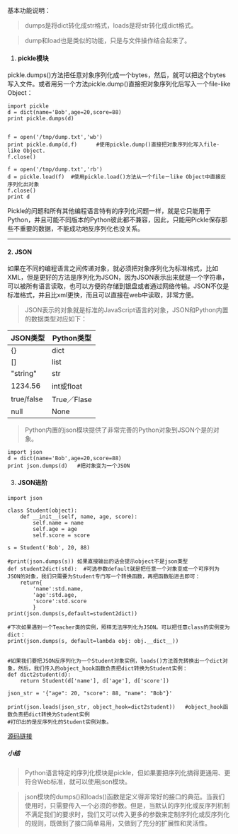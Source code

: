 

基本功能说明：

> dumps是将dict转化成str格式，loads是将str转化成dict格式。

> dump和load也是类似的功能，只是与文件操作结合起来了。

1. #### pickle模块
pickle.dumps()方法把任意对象序列化成一个bytes，然后，就可以把这个bytes写入文件。或者用另一个方法pickle.dump()直接把对象序列化后写入一个file-like Object：

```
import pickle
d = dict(name='Bob',age=20,score=88)
print pickle.dumps(d)


f = open('/tmp/dump.txt','wb')
print pickle.dump(d,f)      #使用pickle.dump()直接把对象序列化写入file-like Object.
f.close()

f = open('/tmp/dump.txt','rb')
d = pickle.load(f)  #使用pickle.load()方法从一个file－like Object中直接反序列化出对象
f.close()
print d 
```
Pickle的问题和所有其他编程语言特有的序列化问题一样，就是它只能用于Python，并且可能不同版本的Python彼此都不兼容，因此，只能用Pickle保存那些不重要的数据，不能成功地反序列化也没关系。

---

#### 2. JSON
如果在不同的编程语言之间传递对象，就必须把对象序列化为标准格式，比如XML，但是更好的方法是序列化为JSON，因为JSON表示出来就是一个字符串，可以被所有语言读取，也可以方便的存储到银盘或者通过网络传输。JSON不仅是标准格式，并且比xml更快，而且可以直接在web中读取，非常方便。

> JSON表示的对象就是标准的JavaScript语言的对象，JSON和Python内置的数据类型对应如下：

JSON类型| Python类型
---|---
{} | dict
[]| list
"string"|str
1234.56|int或float
true/false|True／Flase
null|None

> Python内置的json模块提供了非常完善的Python对象到JSON个是的对象。

```
import json
d = dict(name='Bob',age=20,score=88)
print json.dumps(d)   #把对象变为一个JSON
```

3. #### JSON进阶
```
import json

class Student(object):
    def __init__(self, name, age, score):
        self.name = name
        self.age = age
        self.score = score

s = Student('Bob', 20, 88)

#print(json.dumps(s)) 如果直接输出的话会提示object不是json类型
def student2dict(std):  #可选参数default就是把任意一个对象变成一个可序列为JSON的对象，我们只需要为Student专门写一个转换函数，再把函数船进去即可：
    return{
        'name':std.name,
        'age':std.age,
        'score':std.score
        }
print(json.dumps(s,default=student2dict))

#下次如果遇到一个Teacher类的实例，照样无法序列化为JSON。可以把任意class的实例变为dict：
print(json.dumps(s, default=lambda obj: obj.__dict__))


#如果我们要把JSON反序列化为一个Student对象实例，loads()方法首先转换出一个dict对象，然后，我们传入的object_hook函数负责把dict转换为Student实例：
def dict2student(d):
    return Student(d['name'], d['age'], d['score'])

json_str = '{"age": 20, "score": 88, "name": "Bob"}'

print(json.loads(json_str, object_hook=dict2student))   #object_hook函数负责把dict转换为Student实例
#打印出的是反序列化的Student实例对象。
```

[源码链接](https://github.com/michaelliao/learn-python3/blob/master/samples/io/use_json.py)

##### 小结

> Python语言特定的序列化模块是pickle，但如果要把序列化搞得更通用、更符合Web标准，就可以使用json模块。

> json模块的dumps()和loads()函数是定义得非常好的接口的典范。当我们使用时，只需要传入一个必须的参数。但是，当默认的序列化或反序列机制不满足我们的要求时，我们又可以传入更多的参数来定制序列化或反序列化的规则，既做到了接口简单易用，又做到了充分的扩展性和灵活性。


